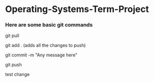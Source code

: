 # Operating-Systems-Term-Project

### Here are some basic git commands
git pull

git add . 
	(adds all the changes to push)

git commit -m "Any message here"

git push

test change 